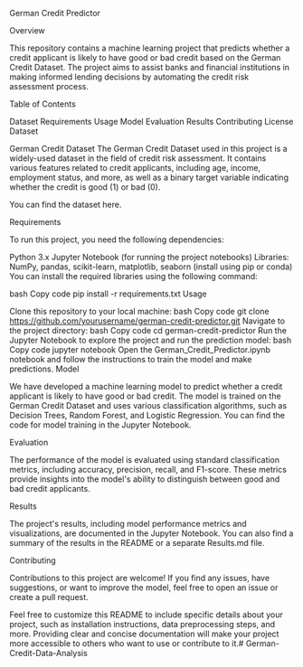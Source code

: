
German Credit Predictor

Overview

This repository contains a machine learning project that predicts whether a credit applicant is likely to have good or bad credit based on the German Credit Dataset. The project aims to assist banks and financial institutions in making informed lending decisions by automating the credit risk assessment process.

Table of Contents

Dataset
Requirements
Usage
Model
Evaluation
Results
Contributing
License
Dataset

German Credit Dataset
The German Credit Dataset used in this project is a widely-used dataset in the field of credit risk assessment. It contains various features related to credit applicants, including age, income, employment status, and more, as well as a binary target variable indicating whether the credit is good (1) or bad (0).

You can find the dataset here.

Requirements

To run this project, you need the following dependencies:

Python 3.x
Jupyter Notebook (for running the project notebooks)
Libraries: NumPy, pandas, scikit-learn, matplotlib, seaborn (install using pip or conda)
You can install the required libraries using the following command:

bash
Copy code
pip install -r requirements.txt
Usage

Clone this repository to your local machine:
bash
Copy code
git clone https://github.com/yourusername/german-credit-predictor.git
Navigate to the project directory:
bash
Copy code
cd german-credit-predictor
Run the Jupyter Notebook to explore the project and run the prediction model:
bash
Copy code
jupyter notebook
Open the German_Credit_Predictor.ipynb notebook and follow the instructions to train the model and make predictions.
Model

We have developed a machine learning model to predict whether a credit applicant is likely to have good or bad credit. The model is trained on the German Credit Dataset and uses various classification algorithms, such as Decision Trees, Random Forest, and Logistic Regression. You can find the code for model training in the Jupyter Notebook.

Evaluation

The performance of the model is evaluated using standard classification metrics, including accuracy, precision, recall, and F1-score. These metrics provide insights into the model's ability to distinguish between good and bad credit applicants.

Results

The project's results, including model performance metrics and visualizations, are documented in the Jupyter Notebook. You can also find a summary of the results in the README or a separate Results.md file.

Contributing

Contributions to this project are welcome! If you find any issues, have suggestions, or want to improve the model, feel free to open an issue or create a pull request.

Feel free to customize this README to include specific details about your project, such as installation instructions, data preprocessing steps, and more. Providing clear and concise documentation will make your project more accessible to others who want to use or contribute to it.# German-Credit-Data-Analysis
